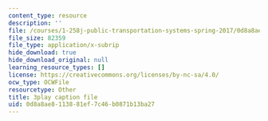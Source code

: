 ```yaml
---
content_type: resource
description: ''
file: /courses/1-258j-public-transportation-systems-spring-2017/0d8a8ae8113881ef7c46b0871b13ba27_dttSgzTJKK4.srt
file_size: 82359
file_type: application/x-subrip
hide_download: true
hide_download_original: null
learning_resource_types: []
license: https://creativecommons.org/licenses/by-nc-sa/4.0/
ocw_type: OCWFile
resourcetype: Other
title: 3play caption file
uid: 0d8a8ae8-1138-81ef-7c46-b0871b13ba27
---
```

